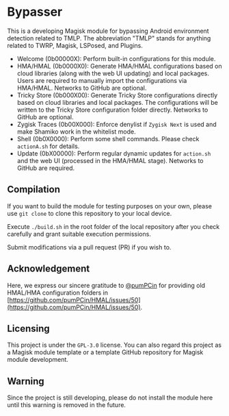 # Bypasser

This is a developing Magisk module for bypassing Android environment detection related to TMLP. The abbreviation "TMLP" stands for anything related to TWRP, Magisk, LSPosed, and Plugins. 

- Welcome (0b00000X): Perform built-in configurations for this module. 
- HMA/HMAL (0b0000X0): Generate HMA/HMAL configurations based on cloud libraries (along with the web UI updating) and local packages. Users are required to manually import the configurations via HMA/HMAL. Networks to GitHub are optional. 
- Tricky Store (0b000X00): Generate Tricky Store configurations directly based on cloud libraries and local packages. The configurations will be written to the Tricky Store configuration folder directly. Networks to GitHub are optional. 
- Zygisk Traces (0b00X000): Enforce denylist if ``Zygisk Next`` is used and make Shamiko work in the whitelist mode. 
- Shell (0b0X0000): Perform some shell commands. Please check ``actionA.sh`` for details. 
- Update (0bX00000): Perform regular dynamic updates for ``action.sh`` and the web UI (processed in the HMA/HMAL stage). Networks to GitHub are required. 

## Compilation

If you want to build the module for testing purposes on your own, please use ``git clone`` to clone this repository to your local device.

Execute ``./build.sh`` in the root folder of the local repository after you check carefully and grant suitable execution permissions. 

Submit modifications via a pull request (PR) if you wish to. 

## Acknowledgement

Here, we express our sincere gratitude to [@pumPCin](https://github.com/pumPCin) for providing old HMAL/HMA configuration folders in [https://github.com/pumPCin/HMAL/issues/50](https://github.com/pumPCin/HMAL/issues/50). 

## Licensing

This project is under the ``GPL-3.0`` license. You can also regard this project as a Magisk module template or a template GitHub repository for Magisk module development. 

## Warning

Since the project is still developing, please do not install the module here until this warning is removed in the future. 
